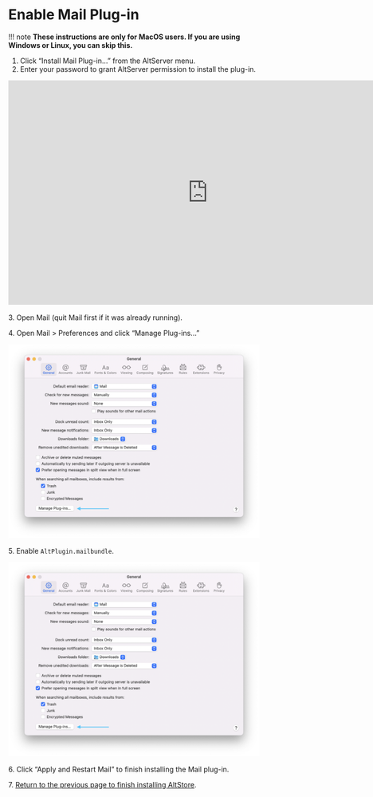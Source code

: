 # Enable Mail Plug-in

!!! note
    **These instructions are only for MacOS users. If you are using Windows or Linux, you can skip this.**

1. Click “Install Mail Plug-in...” from the AltServer menu.
2. Enter your password to grant AltServer permission to install the plug-in.

<iframe width="800" height="450" src="https://www.youtube.com/embed/yLuyVakPpUM" frameborder="0" allow="autoplay; encrypted-media" allowfullscreen></iframe>

3\. Open Mail (quit Mail first if it was already running).

4\. Open Mail > Preferences and click “Manage Plug-ins...”

![Mail-1](../img/Mail%20Plug-In-1.png)

5\. Enable `AltPlugin.mailbundle`.

![Mail-2](../img/Mail%20Plug-In-2.png)

6\. Click “Apply and Restart Mail” to finish installing the Mail plug-in.

7\. [Return to the previous page to finish installing AltStore](../Guides/getting-started.md#install-via-sideserver-mac).

